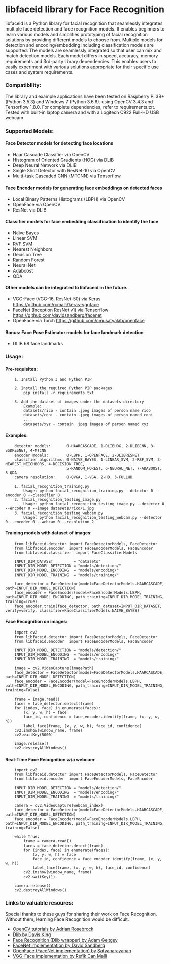 # libfaceid library for Face Recognition
<p>
    libfaceid is a Python library for facial recognition that seamlessly integrates multiple face detection and face recognition models.
    It enables beginners to learn various models and simplifies prototyping of facial recognition solutions by providing different models to choose from.
    Multiple models for detection and encoding/embedding including classification models are supported.
    The models are seamlessly integrated so that user can mix and match detection models.
    Each model differs in speed, accuracy, memory requirements and 3rd-party library dependencies.
    This enables users to easily experiment with various solutions appropriate for their specific use cases and system requirements.
</p>


### Compatibility:

<p>
    The library and example applications have been tested on Raspberry Pi 3B+ (Python 3.5.3) and Windows 7 (Python 3.6.6).
    using OpenCV 3.4.3 and Tensorflow 1.8.0. For complete dependencies, refer to requirements.txt. 
    Tested with built-in laptop camera and with a Logitech C922 Full-HD USB webcam.
</p>


### Supported Models:

#### Face Detector models for detecting face locations
- Haar Cascade Classifier via OpenCV
- Histogram of Oriented Gradients (HOG) via DLIB
- Deep Neural Network via DLIB 
- Single Shot Detector with ResNet-10 via OpenCV
- Multi-task Cascaded CNN (MTCNN) via Tensorflow

#### Face Encoder models for generating face embeddings on detected faces
- Local Binary Patterns Histograms (LBPH) via OpenCV
- OpenFace via OpenCV
- ResNet via DLIB

#### Classifier models for face embedding classification to identify the face
- Naïve Bayes
- Linear SVM
- RVF SVM
- Nearest Neighbors
- Decision Tree
- Random Forest
- Neural Net
- Adaboost
- QDA

#### Other models can be integrated to libfaceid in the future.
- VGG-Face (VGG-16, ResNet-50) via Keras
  https://github.com/rcmalli/keras-vggface
- FaceNet (Inception ResNet v1) via Tensorflow
  https://github.com/davidsandberg/facenet
- OpenFace via Torch
  https://github.com/cmusatyalab/openface

#### Bonus: Face Pose Estimator models for face landmark detection
- DLIB 68 face landmarks


### Usage:

#### Pre-requisites:

        1. Install Python 3 and Python PIP

        2. Install the required Python PIP packages 
            pip install -r requirements.txt

        3. Add the dataset of images under the datasets directory
            Example:
            datasets/rico - contain .jpeg images of person name rico
            datasets/coni - contain .jpeg images of person named coni 
            ...
            datasets/xyz - contain .jpeg images of person named xyz 


#### Examples:

        detector models:       0-HAARCASCADE, 1-DLIBHOG, 2-DLIBCNN, 3-SSDRESNET, 4-MTCNN
        encoder models:        0-LBPH, 1-OPENFACE, 2-DLIBRESNET
        classifier algorithms: 0-NAIVE_BAYES, 1-LINEAR_SVM, 2-RBF_SVM, 3-NEAREST_NEIGHBORS, 4-DECISION_TREE, 
                               5-RANDOM_FOREST, 6-NEURAL_NET, 7-ADABOOST, 8-QDA
        camera resolution:     0-QVGA, 1-VGA, 2-HD, 3-FULLHD

        1. facial_recognition_training.py
            Usage: python facial_recognition_training.py --detector 0 --encoder 0 --classifier 0
        2. facial_recognition_testing_image.py
            Usage: python facial_recognition_testing_image.py --detector 0 --encoder 0 --image datasets/rico/1.jpg
        3. facial_recognition_testing_webcam.py
            Usage: python facial_recognition_testing_webcam.py --detector 0 --encoder 0 --webcam 0 --resolution 2


#### Training models with dataset of images:

        from libfaceid.detector import FaceDetectorModels, FaceDetector
        from libfaceid.encoder  import FaceEncoderModels, FaceEncoder
        from libfaceid.classifier  import FaceClassifierModels

        INPUT_DIR_DATASET         = "datasets"
        INPUT_DIR_MODEL_DETECTION = "models/detection/"
        INPUT_DIR_MODEL_ENCODING  = "models/encoding/"
        INPUT_DIR_MODEL_TRAINING  = "models/training/"

        face_detector = FaceDetector(model=FaceDetectorModels.HAARCASCADE, path=INPUT_DIR_MODEL_DETECTION)
        face_encoder = FaceEncoder(model=FaceEncoderModels.LBPH, path=INPUT_DIR_MODEL_ENCODING, path_training=INPUT_DIR_MODEL_TRAINING, training=True)
        face_encoder.train(face_detector, path_dataset=INPUT_DIR_DATASET, verify=verify, classifier=FaceClassifierModels.NAIVE_BAYES)


#### Face Recognition on images:

        import cv2
        from libfaceid.detector import FaceDetectorModels, FaceDetector
        from libfaceid.encoder  import FaceEncoderModels, FaceEncoder

        INPUT_DIR_MODEL_DETECTION = "models/detection/"
        INPUT_DIR_MODEL_ENCODING  = "models/encoding/"
        INPUT_DIR_MODEL_TRAINING  = "models/training/"

        image = cv2.VideoCapture(imagePath)
        face_detector = FaceDetector(model=FaceDetectorModels.HAARCASCADE, path=INPUT_DIR_MODEL_DETECTION)
        face_encoder = FaceEncoder(model=FaceEncoderModels.LBPH, path=INPUT_DIR_MODEL_ENCODING, path_training=INPUT_DIR_MODEL_TRAINING, training=False)

        frame = image.read()
        faces = face_detector.detect(frame)
        for (index, face) in enumerate(faces):
            (x, y, w, h) = face
            face_id, confidence = face_encoder.identify(frame, (x, y, w, h))
            label_face(frame, (x, y, w, h), face_id, confidence)
        cv2.imshow(window_name, frame)
        cv2.waitKey(5000)

        image.release()
        cv2.destroyAllWindows()


#### Real-Time Face Recognition w/a webcam:

        import cv2
        from libfaceid.detector import FaceDetectorModels, FaceDetector
        from libfaceid.encoder  import FaceEncoderModels, FaceEncoder

        INPUT_DIR_MODEL_DETECTION = "models/detection/"
        INPUT_DIR_MODEL_ENCODING  = "models/encoding/"
        INPUT_DIR_MODEL_TRAINING  = "models/training/"

        camera = cv2.VideoCapture(webcam_index)
        face_detector = FaceDetector(model=FaceDetectorModels.HAARCASCADE, path=INPUT_DIR_MODEL_DETECTION)
        face_encoder = FaceEncoder(model=FaceEncoderModels.LBPH, path=INPUT_DIR_MODEL_ENCODING, path_training=INPUT_DIR_MODEL_TRAINING, training=False)

        while True:
            frame = camera.read()
            faces = face_detector.detect(frame)
            for (index, face) in enumerate(faces):
                (x, y, w, h) = face
                face_id, confidence = face_encoder.identify(frame, (x, y, w, h))
                label_face(frame, (x, y, w, h), face_id, confidence)
            cv2.imshow(window_name, frame)
            cv2.waitKey(1)

        camera.release()
        cv2.destroyAllWindows()


### Links to valuable resoures:

Special thanks to these guys for sharing their work on Face Recognition. Without them, learning Face Recognition would be difficult.
- [OpenCV tutorials by Adrian Rosebrock](https://www.pyimagesearch.com/)
- [Dlib by Davis King](https://github.com/davisking/dlib)
- [Face Recognition (Dlib wrapper) by Adam Geitgey](https://github.com/ageitgey/face_recognition)
- [FaceNet implementation by David Sandberg](https://github.com/davidsandberg/facenet)
- [OpenFace (FaceNet implementation) by Satyanarayanan](https://github.com/cmusatyalab/openface)
- [VGG-Face implementation by Refik Can Malli](https://github.com/rcmalli/keras-vggface)

